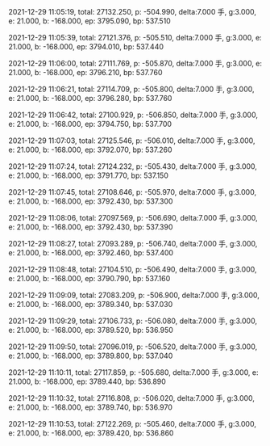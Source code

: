 2021-12-29 11:05:19, total: 27132.250, p: -504.990, delta:7.000 手, g:3.000, e: 21.000, b: -168.000, ep: 3795.090, bp: 537.510

2021-12-29 11:05:39, total: 27121.376, p: -505.510, delta:7.000 手, g:3.000, e: 21.000, b: -168.000, ep: 3794.010, bp: 537.440

2021-12-29 11:06:00, total: 27111.769, p: -505.870, delta:7.000 手, g:3.000, e: 21.000, b: -168.000, ep: 3796.210, bp: 537.760

2021-12-29 11:06:21, total: 27114.709, p: -505.800, delta:7.000 手, g:3.000, e: 21.000, b: -168.000, ep: 3796.280, bp: 537.760

2021-12-29 11:06:42, total: 27100.929, p: -506.850, delta:7.000 手, g:3.000, e: 21.000, b: -168.000, ep: 3794.750, bp: 537.700

2021-12-29 11:07:03, total: 27125.546, p: -506.010, delta:7.000 手, g:3.000, e: 21.000, b: -168.000, ep: 3792.070, bp: 537.260

2021-12-29 11:07:24, total: 27124.232, p: -505.430, delta:7.000 手, g:3.000, e: 21.000, b: -168.000, ep: 3791.770, bp: 537.150

2021-12-29 11:07:45, total: 27108.646, p: -505.970, delta:7.000 手, g:3.000, e: 21.000, b: -168.000, ep: 3792.430, bp: 537.300

2021-12-29 11:08:06, total: 27097.569, p: -506.690, delta:7.000 手, g:3.000, e: 21.000, b: -168.000, ep: 3792.430, bp: 537.390

2021-12-29 11:08:27, total: 27093.289, p: -506.740, delta:7.000 手, g:3.000, e: 21.000, b: -168.000, ep: 3792.460, bp: 537.400

2021-12-29 11:08:48, total: 27104.510, p: -506.490, delta:7.000 手, g:3.000, e: 21.000, b: -168.000, ep: 3790.790, bp: 537.160

2021-12-29 11:09:09, total: 27083.209, p: -506.900, delta:7.000 手, g:3.000, e: 21.000, b: -168.000, ep: 3789.340, bp: 537.030

2021-12-29 11:09:29, total: 27106.733, p: -506.080, delta:7.000 手, g:3.000, e: 21.000, b: -168.000, ep: 3789.520, bp: 536.950

2021-12-29 11:09:50, total: 27096.019, p: -506.520, delta:7.000 手, g:3.000, e: 21.000, b: -168.000, ep: 3789.800, bp: 537.040

2021-12-29 11:10:11, total: 27117.859, p: -505.680, delta:7.000 手, g:3.000, e: 21.000, b: -168.000, ep: 3789.440, bp: 536.890

2021-12-29 11:10:32, total: 27116.808, p: -506.020, delta:7.000 手, g:3.000, e: 21.000, b: -168.000, ep: 3789.740, bp: 536.970

2021-12-29 11:10:53, total: 27122.269, p: -505.460, delta:7.000 手, g:3.000, e: 21.000, b: -168.000, ep: 3789.420, bp: 536.860